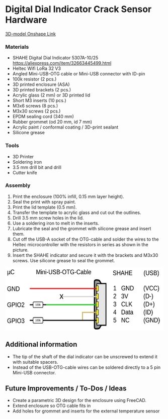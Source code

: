 # Digital Dial Indicator Crack Sensor Hardware

[3D-model Onshape Link](https://cad.onshape.com/documents/177fcd6626cff4e7ae1118a5/w/60c44c86a3964531458f62a3/e/0062c1a0376e6109ae3408a2?renderMode=0&uiState=67e3261779fea40c1621292e)

### Materials
- SHAHE Digital Dial Indicator 5307A-10/25 <https://aliexpress.com/item/32663445499.html>
- Heltec Wifi LoRa 32 V3
- Angled Mini-USB-OTG cable or Mini-USB connector with ID-pin
- 100k resistor (2 pcs.)
- 3D printed enclosure (ASA)
- 3D printed brackets (2 pcs.)
- Acrylic glass (2 mm) or 3D printed lid
- Short M3 inserts (10 pcs.)
- M3x6 screws (8 pcs.)
- M3x30 screws (2 pcs.)
- EPDM sealing cord (340 mm)
- Rubber grommet (od 20 mm, id 7 mm)
- Acrylic paint / conformal coating / 3D-print sealant
- Silicone grease

### Tools
- 3D Printer
- Soldering iron
- 3.5 mm drill bit and drill
- Cutter knife

### Assembly
1. Print the enclosure (100% infill, 0.15 mm layer height).
2. Seal the print with spray paint.
3. Print the lid template (0.5 mm).
4. Transfer the template to acrylic glass and cut out the outlines.
5. Drill 3.5 mm screw holes in the lid.
6. Use a soldering iron to melt in the inserts.
7. Lubricate the seal and the grommet with silicone grease and insert them.
8. Cut off the USB-A socket of the OTG-cable and solder the wires to the Heltec microcontroller with the resistors in series as shown in the picture.
9. Insert the SHAHE indicator and secure it with the brackets and M3x30 screws. Use silicone grease to seal the grommet.

<img src="./ShahePinout.drawio.svg" alt="pin out diagram" height="200"/>

## Additional information
- The tip of the shaft of the dial indicator can be unscrewed to extend it with suitable spacers.
- Instead of the USB-OTG-cable wires can be soldered directly to a 5 pin Mini-USB connector.

## Future Improvements / To-Dos / Ideas
- Create a parametric 3D design for the enclosure using FreeCAD.
- Extend enclosure so OTG cable fits in
- Add holes for grommet and inserts for the external temperature sensor